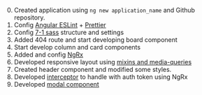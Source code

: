 0. Created application using `ng new application_name` and Github repository.
1. Config [Angular ESLint](https://github.com/angular-eslint/angular-eslint) + [Prettier](https://github.com/prettier/eslint-plugin-prettier)
2. Config [7-1 sass](https://sass-guidelin.es/#architecture) structure and settings
3. Added 404 route and start developing board component
4. Start develop column and card components
5. Added and config [NgRx](https://ngrx.io/)
6. Developed responsive layout using [mixins and media-queries](https://medium.com/geekculture/sass-media-queries-mixins-1c5e5f605704)
7. Created header component and modified some styles.
8. Developed [interceptor](https://antonyderham.me/post/angular-ngrx-auth-interceptor/) to handle with auth token using NgRx
9. Developed [modal component](https://www.w3schools.com/howto/howto_css_modals.asp)
